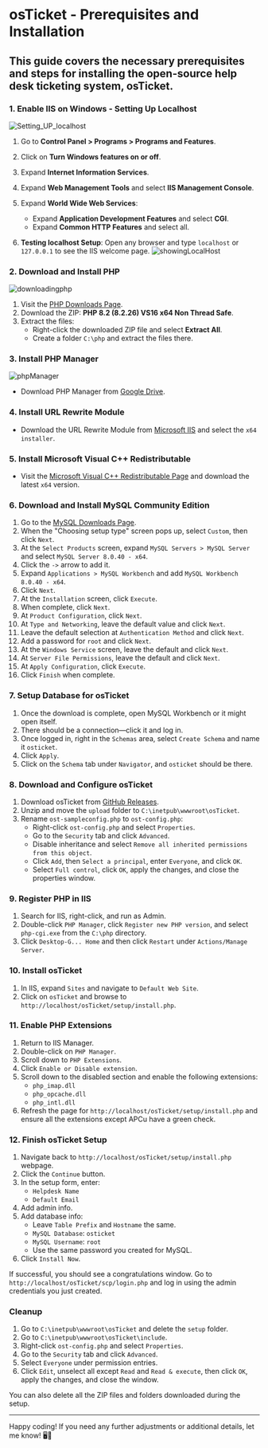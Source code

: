 # osTicket - Prerequisites and Installation
## This guide covers the necessary prerequisites and steps for installing the open-source help desk ticketing system, osTicket.


### 1. Enable IIS on Windows - Setting Up Localhost
![Setting_UP_localhost](https://github.com/user-attachments/assets/2d1a8bf7-a510-46af-973b-25541dac4500)

1. Go to **Control Panel > Programs > Programs and Features**.
2. Click on **Turn Windows features on or off**.
3. Expand **Internet Information Services**.
4. Expand **Web Management Tools** and select **IIS Management Console**.
5. Expand **World Wide Web Services**:
   - Expand **Application Development Features** and select **CGI**.
   - Expand **Common HTTP Features** and select all.

6. **Testing localhost Setup**: Open any browser and type `localhost` or `127.0.0.1` to see the IIS welcome page.
![showingLocalHost](https://github.com/user-attachments/assets/3f89469a-3991-4415-bc10-52012494bd81)

### 2. Download and Install PHP
![downloadingphp](https://github.com/user-attachments/assets/91adb7d7-14ac-4b6a-9267-e686a5b47244)

1. Visit the [PHP Downloads Page](https://windows.php.net/download#php-8.2).
2. Download the ZIP: **PHP 8.2 (8.2.26) VS16 x64 Non Thread Safe**.
3. Extract the files:
   - Right-click the downloaded ZIP file and select **Extract All**.
   - Create a folder `C:\php` and extract the files there.

### 3. Install PHP Manager
![phpManager](https://github.com/user-attachments/assets/36ec2b0b-1a5a-42c1-95a2-9d301a2aa288)

- Download PHP Manager from [Google Drive](https://drive.google.com/file/d/1qyZMk_YTizMGJMVULN_TtCwVY9sxw9lz/view?usp=sharing%3Eis).

### 4. Install URL Rewrite Module

- Download the URL Rewrite Module from [Microsoft IIS](https://www.iis.net/downloads/microsoft/url-rewrite) and select the `x64 installer`.

### 5. Install Microsoft Visual C++ Redistributable

- Visit the [Microsoft Visual C++ Redistributable Page](https://learn.microsoft.com/en-gb/cpp/windows/latest-supported-vc-redist?view=msvc-170) and download the latest `x64` version.

### 6. Download and Install MySQL Community Edition

1. Go to the [MySQL Downloads Page](https://dev.mysql.com/downloads/file/?id=536356).
2. When the "Choosing setup type" screen pops up, select `Custom`, then click `Next`.
3. At the `Select Products` screen, expand `MySQL Servers > MySQL Server` and select `MySQL Server 8.0.40 - x64`.
4. Click the `->` arrow to add it.
5. Expand `Applications > MySQL Workbench` and add `MySQL Workbench 8.0.40 - x64`.
6. Click `Next`.
7. At the `Installation` screen, click `Execute`.
8. When complete, click `Next`.
9. At `Product Configuration`, click `Next`.
10. At `Type and Networking`, leave the default value and click `Next`.
11. Leave the default selection at `Authentication Method` and click `Next`.
12. Add a password for `root` and click `Next`.
13. At the `Windows Service` screen, leave the default and click `Next`.
14. At `Server File Permissions`, leave the default and click `Next`.
15. At `Apply Configuration`, click `Execute`.
16. Click `Finish` when complete.

### 7. Setup Database for osTicket

1. Once the download is complete, open MySQL Workbench or it might open itself.
2. There should be a connection—click it and log in.
3. Once logged in, right in the `Schemas` area, select `Create Schema` and name it `osticket`.
4. Click `Apply`.
5. Click on the `Schema` tab under `Navigator`, and `osticket` should be there.

### 8. Download and Configure osTicket

1. Download osTicket from [GitHub Releases](https://github.com/osTicket/osTicket/releases/tag/v1.18.1).
2. Unzip and move the `upload` folder to `C:\inetpub\wwwroot\osTicket`.
3. Rename `ost-sampleconfig.php` to `ost-config.php`:
   - Right-click `ost-config.php` and select `Properties`.
   - Go to the `Security` tab and click `Advanced`.
   - Disable inheritance and select `Remove all inherited permissions from this object`.
   - Click `Add`, then `Select a principal`, enter `Everyone`, and click `OK`.
   - Select `Full control`, click `OK`, apply the changes, and close the properties window.

### 9. Register PHP in IIS

1. Search for IIS, right-click, and run as Admin.
2. Double-click `PHP Manager`, click `Register new PHP version`, and select `php-cgi.exe` from the `C:\php` directory.
3. Click `Desktop-G... Home` and then click `Restart` under `Actions/Manage Server`.

### 10. Install osTicket

1. In IIS, expand `Sites` and navigate to `Default Web Site`.
2. Click on `osTicket` and browse to `http://localhost/osTicket/setup/install.php`.

### 11. Enable PHP Extensions

1. Return to IIS Manager.
2. Double-click on `PHP Manager`.
3. Scroll down to `PHP Extensions`.
4. Click `Enable or Disable extension`.
5. Scroll down to the disabled section and enable the following extensions:
   - `php_imap.dll`
   - `php_opcache.dll`
   - `php_intl.dll`
6. Refresh the page for `http://localhost/osTicket/setup/install.php` and ensure all the extensions except APCu have a green check.

### 12. Finish osTicket Setup

1. Navigate back to `http://localhost/osTicket/setup/install.php` webpage.
2. Click the `Continue` button.
3. In the setup form, enter:
   - `Helpdesk Name`
   - `Default Email`
4. Add admin info.
5. Add database info:
   - Leave `Table Prefix` and `Hostname` the same.
   - `MySQL Database`: `osticket`
   - `MySQL Username`: `root`
   - Use the same password you created for MySQL.
6. Click `Install Now`.

If successful, you should see a congratulations window. Go to `http://localhost/osTicket/scp/login.php` and log in using the admin credentials you just created.

### Cleanup

1. Go to `C:\inetpub\wwwroot\osTicket` and delete the `setup` folder.
2. Go to `C:\inetpub\wwwroot\osTicket\include`.
3. Right-click `ost-config.php` and select `Properties`.
4. Go to the `Security` tab and click `Advanced`.
5. Select `Everyone` under permission entries.
6. Click `Edit`, unselect all except `Read` and `Read & execute`, then click `OK`, apply the changes, and close the window.

You can also delete all the ZIP files and folders downloaded during the setup.

---

Happy coding! If you need any further adjustments or additional details, let me know! 🖥️🚀
